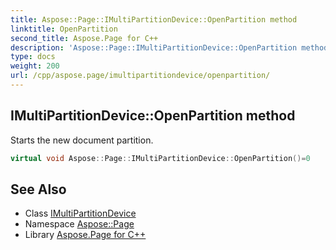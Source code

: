 ```yaml
---
title: Aspose::Page::IMultiPartitionDevice::OpenPartition method
linktitle: OpenPartition
second_title: Aspose.Page for C++
description: 'Aspose::Page::IMultiPartitionDevice::OpenPartition method. Starts the new document partition in C++.'
type: docs
weight: 200
url: /cpp/aspose.page/imultipartitiondevice/openpartition/
---
```

## IMultiPartitionDevice::OpenPartition method


Starts the new document partition.

```cpp
virtual void Aspose::Page::IMultiPartitionDevice::OpenPartition()=0
```

## See Also

* Class [IMultiPartitionDevice](../)
* Namespace [Aspose::Page](../../)
* Library [Aspose.Page for C++](../../../)
